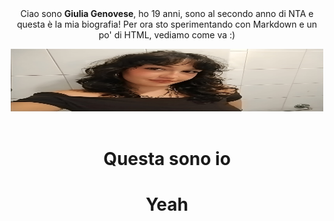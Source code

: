 <div align="center">
Ciao sono <strong>Giulia Genovese</strong>, ho 19 anni, 
sono al secondo anno di NTA e questa è la mia biografia! 
Per ora sto sperimentando con Markdown e un po' di HTML, vediamo come va :)
<p>
<div align="center">
<img src="assets/selfiepazzeskogirato.jpeg" width="500" height="100">

<div align="center">

<br>
<!DOCTYPE html> 
<html>
<head>
<style> 
  @keyframes example {
    from {
      background-color: #e92063;
    } 
    to {
      background-color: #7e56c2;
    } 
  }



@keyframes slideIn { 
  from {
    margin-left: 100%;
  } 
  to {
    margin-left: 0%;
  } 
}

.animated-text { 
  width: 100%; 
  background-color: red; 
  animation-name: example; 
  animation-duration: 4s; 
  animation-iteration-count: infinite; 
  animation-direction: alternate; 
}

.slide-in-text { 
  width: 100%; 
  margin-left: 100%; 
  animation: slideIn 2s forwards; 
  } 
</style> 
</head> 
<body>

<h1 class="animated-text"><strong>Questa sono io<strong></h1> 
<h1 class="slide-in-text">Yeah</h1>

</body> 
</html>